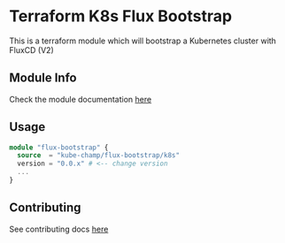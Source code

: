 # Terraform K8s Flux Bootstrap
This is a terraform module which will bootstrap a Kubernetes cluster with FluxCD (V2)

## Module Info
Check the module documentation [here](https://registry.terraform.io/modules/kube-champ/flux-bootstrap/k8s/latest)

## Usage

```terraform
module "flux-bootstrap" {
  source  = "kube-champ/flux-bootstrap/k8s"
  version = "0.0.x" # <-- change version  
  ...
}
```

## Contributing
See contributing docs [here](./docs/CONTRIBUTING.md)
